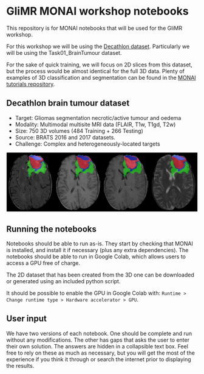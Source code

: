 # GliMR MONAI workshop notebooks

This repository is for MONAI notebooks that will be used for the GliMR workshop.

For this workshop we will be using the [Decathlon dataset](http://medicaldecathlon.com). Particularly we will be using the Task01_BrainTumour dataset. 

For the sake of quick training, we will focus on 2D slices from this dataset, but the process would be almost identical for the full 3D data. Plenty of examples of 3D classification and segmentation can be found in the [MONAI tutorials repository](https://github.com/Project-MONAI/tutorials).

## Decathlon brain tumour dataset

- Target: Gliomas segmentation necrotic/active tumour and oedema
- Modality: Multimodal multisite MRI data (FLAIR, T1w, T1gd, T2w)
- Size: 750 3D volumes (484 Training + 266 Testing)
- Source: BRATS 2016 and 2017 datasets.
- Challenge: Complex and heterogeneously-located targets

<p align="center">
  <img src="figs/decathlon_brain_tumour_2d.png" alt="Example of Decathlon brain tumour image">
</p>

## Running the notebooks

Notebooks should be able to run as-is. They start by checking that MONAI is installed, and install it if necessary (plus any extra dependencies). The notebooks should be able to run in Google Colab, which allows users to access a GPU free of charge.

The 2D dataset that has been created from the 3D one can be downloaded or generated using an included python script.

It should be possible to enable the GPU in Google Colab with: `Runtime > Change runtime type > Hardware accelerator > GPU`.

## User input

We have two versions of each notebook. One should be complete and run without any modifications. The other has gaps that asks the user to enter their own solution. The answers are hidden in a collapsible text box. Feel free to rely on these as much as necessary, but you will get the most of the experience if you think it through or search the internet prior to displaying the results.

